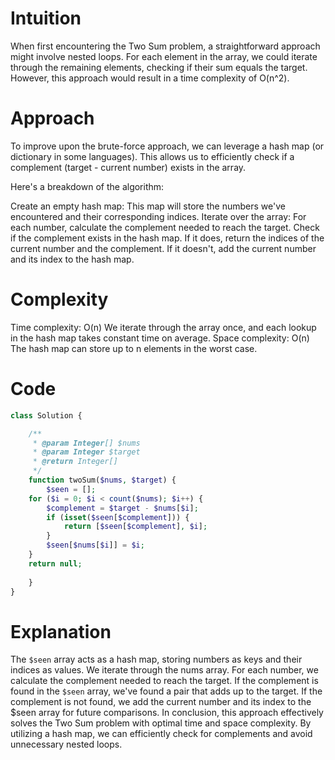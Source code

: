 # Intuition
When first encountering the Two Sum problem, a straightforward approach might involve nested loops. For each element in the array, we could iterate through the remaining elements, checking if their sum equals the target. However, this approach would result in a time complexity of O(n^2).

# Approach
To improve upon the brute-force approach, we can leverage a hash map (or dictionary in some languages). This allows us to efficiently check if a complement (target - current number) exists in the array.

Here's a breakdown of the algorithm:

Create an empty hash map: This map will store the numbers we've encountered and their corresponding indices.
Iterate over the array:
For each number, calculate the complement needed to reach the target.
Check if the complement exists in the hash map.
If it does, return the indices of the current number and the complement.
If it doesn't, add the current number and its index to the hash map.   


# Complexity
Time complexity: O(n)
We iterate through the array once, and each lookup in the hash map takes constant time on average.
Space complexity: O(n)
The hash map can store up to n elements in the worst case.

# Code
```php []
class Solution {

    /**
     * @param Integer[] $nums
     * @param Integer $target
     * @return Integer[]
     */
    function twoSum($nums, $target) {
        $seen = [];
    for ($i = 0; $i < count($nums); $i++) {
        $complement = $target - $nums[$i];
        if (isset($seen[$complement])) {
            return [$seen[$complement], $i];
        }
        $seen[$nums[$i]] = $i;
    }
    return null;
    
    }
}
```
# Explanation

The ```$seen``` array acts as a hash map, storing numbers as keys and their indices as values.
We iterate through the nums array.
For each number, we calculate the complement needed to reach the target.
If the complement is found in the ```$seen``` array, we've found a pair that adds up to the target.
If the complement is not found, we add the current number and its index to the $seen array for future comparisons.
In conclusion, this approach effectively solves the Two Sum problem with optimal time and space complexity. By utilizing a hash map, we can efficiently check for complements and avoid unnecessary nested loops.
